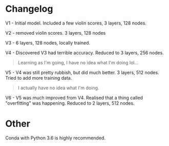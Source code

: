 # Changelog
V1 - Initial model. Included a few violin scores, 3 layers, 128 nodes.

V2 - removed violin scores. 3 layers, 128 nodes

V3 - 6 layers, 128 nodes, locally trained.

V4 - Discovered V3 had terrible accuracy. Reduced to 3 layers, 256 nodes.
> Learning as I'm going, I have no idea what I'm doing lol...

V5 - V4 was still pretty rubbish, but did much better. 3 layers, 512 nodes. Tried to add more training data.
> I actually have no idea what I'm doing.

V6 - V5 was much improved from V4. Realised that a thing called "overfitting" was happening. Reduced to 2 layers, 512 nodes.

# Other
Conda with Python 3.6 is highly recommended.